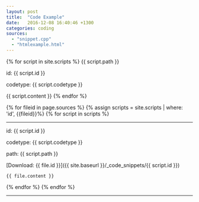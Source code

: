 ```yaml
---
layout: post
title:  "Code Example"
date:   2016-12-08 16:40:46 +1300
categories: coding
sources: 
  - "snippet.cpp"
  - "htmlexample.html"
---
```


{% for script in site.scripts %}
{{ script.path }}

id: {{ script.id }}

codetype: {{ script.codetype }}

{{ script.content }}
{% endfor %}

{% for fileid in page.sources %}
{% assign scripts = site.scripts | where: 'id', {{fileid}}%}
{% for script in scripts %}

<hr/>

id: {{ script.id }}

codetype: {{ script.codetype }}

path: {{ script.path }}

[Download: {{ file.id }}]({{ site.baseurl }}/_code_snippets/{{ script.id }})

```{{ file.codetype }}
{{ file.content }}
```

{% endfor %}
{% endfor %}
<hr/>
